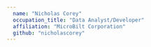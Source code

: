 ```yaml
---
  name: "Nicholas Corey"
  occupation_title: "Data Analyst/Developer"
  affiliation: "MicroBilt Corporation"
  github: "nicholascorey"
---
```

